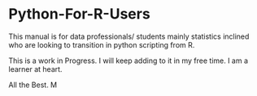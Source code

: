 # Python-For-R-Users
This manual is for data professionals/ students mainly statistics inclined who are looking to transition in python scripting from R.

This is a work in Progress. I will keep adding to it in my free time. 
I am a learner at heart.

All the Best.
M
